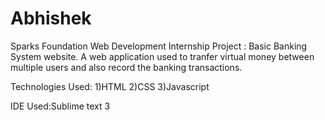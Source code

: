 # Abhishek
Sparks Foundation Web Development Internship Project : Basic Banking System website. A web application used to tranfer virtual money between multiple users and also record the banking transactions.

Technologies Used: 1)HTML 2)CSS 3)Javascript

IDE Used:Sublime text 3
